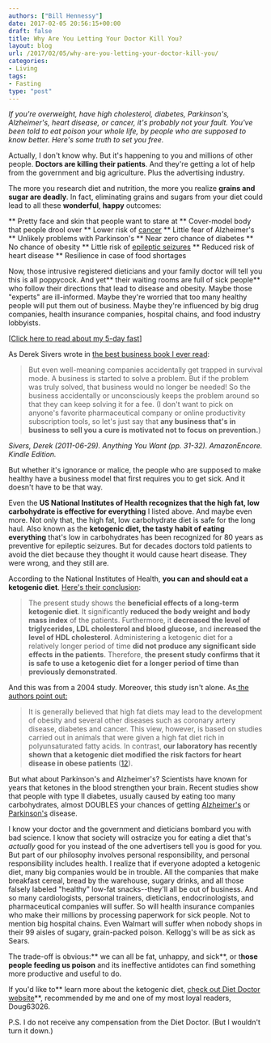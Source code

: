 ```yaml
---
authors: ["Bill Hennessy"]
date: 2017-02-05 20:56:15+00:00
draft: false
title: Why Are You Letting Your Doctor Kill You?
layout: blog
url: /2017/02/05/why-are-you-letting-your-doctor-kill-you/
categories:
- Living
tags:
- Fasting
type: "post"
---
```


_If you're overweight, have high cholesterol, diabetes, Parkinson's, Alzheimer's, heart disease, or cancer, it's probably not your fault. You've been told to eat poison your whole life, by people who are supposed to know better. Here's some truth to set you free._

Actually, I don't know why. But it's happening to you and millions of other people. **Doctors are killing their patients**. And they're getting a lot of help from the government and big agriculture. Plus the advertising industry.

The more you research diet and nutrition, the more you realize **grains and sugar are deadly**. In fact, eliminating grains and sugars from your diet could lead to all these **wonderful**, **happy** outcomes:




** Pretty face and skin that people want to stare at
** Cover-model body that people drool over
** Lower risk of [cancer](https://thequantifiedbody.net/water-fasts-as-a-potential-tactic-to-beat-cancer/)
** Little fear of Alzheimer's
** Unlikely problems with Parkinson's
** Near zero chance of diabetes
** No chance of obesity
** Little risk of [epileptic seizures](https://www.drperlmutter.com/new-study-validates-ketogenic-diet-epilepsy-treatment-adults/)
** Reduced risk of heart disease
** Resilience in case of food shortages


Now, those intrusive registered dieticians and your family doctor will tell you this is all poppycock. And yet** their waiting rooms are full of sick people** who follow their directions that lead to disease and obesity. Maybe those "experts" are ill-informed. Maybe they're worried that too many healthy people will put them out of business. Maybe they're influenced by big drug companies, health insurance companies, hospital chains, and food industry lobbyists.

[[Click here to read about my 5-day fast](https://hennessysview.com/2017/01/29/how-to-hold-your-breath-for-3-minutes/)]

As Derek Sivers wrote in [the best business book I ever read](https://amzn.to/2l8mDFF):



> But even well-meaning companies accidentally get trapped in survival mode. A business is started to solve a problem. But if the problem was truly solved, that business would no longer be needed! So the business accidentally or unconsciously keeps the problem around so that they can keep solving it for a fee. (I don't want to pick on anyone's favorite pharmaceutical company or online productivity subscription tools, so let's just say that **any business that's in business to sell you a cure is motivated not to focus on prevention.**)



_Sivers, Derek (2011-06-29). Anything You Want (pp. 31-32). AmazonEncore. Kindle Edition._

But whether it's ignorance or malice, the people who are supposed to make healthy have a business model that first requires you to get sick. And it doesn't have to be that way.

Even the **US National Institutes of Health recognizes that the high fat, low carbohydrate is effective for everything** I listed above. And maybe even more. Not only that, the high fat, low carbohydrate diet is safe for the long haul. Also known as the **ketogenic diet, the tasty habit of eating everything** that's low in carbohydrates has been recognized for 80 years as preventive for epileptic seizures. But for decades doctors told patients to avoid the diet because they thought it would cause heart disease. They were wrong, and they still are.

According to the National Institutes of Health, **you can and should eat a ketogenic diet**. [Here's their conclusion](https://www.ncbi.nlm.nih.gov/pmc/articles/PMC2716748/):



> The present study shows the **beneficial effects of a long-term ketogenic diet**. It significantly **reduced the body weight and body mass index** of the patients. Furthermore, it **decreased the level of triglycerides, LDL cholesterol and blood glucose,** and **increased the level of HDL cholesterol**. Administering a ketogenic diet for a relatively longer period of time **did not produce any significant side effects in the patients**. Therefore, **the present study confirms that it is safe to use a ketogenic diet for a longer period of time than previously demonstrated**.



And this was from a 2004 study. Moreover, this study isn't alone. As[ the authors point out:](https://www.ncbi.nlm.nih.gov/pmc/articles/PMC2716748/)



> It is generally believed that high fat diets may lead to the development of obesity and several other diseases such as coronary artery disease, diabetes and cancer. This view, however, is based on studies carried out in animals that were given a high fat diet rich in polyunsaturated fatty acids. In contrast, **our laboratory has recently shown that a ketogenic diet modified the risk factors for heart disease in obese patients** ([12](https://www.ncbi.nlm.nih.gov/pmc/articles/PMC2716748/#b12-ecc09200)).



But what about Parkinson's and Alzheimer's? Scientists have known for years that ketones in the blood strengthen your brain. Recent studies show that people with type II diabetes, usually caused by eating too many carbohydrates, almost DOUBLES your chances of getting [Alzheimer's](https://www.ncbi.nlm.nih.gov/pmc/articles/PMC4265876/) or [Parkinson's](https://care.diabetesjournals.org/content/30/4/842) disease.

I know your doctor and the government and dieticians bombard you with bad science. I know that society will ostracize you for eating a diet that's _actually_ good for you instead of the one advertisers tell you is good for you. But part of our philosophy involves personal responsibility, and personal responsibility includes health. I realize that if everyone adopted a ketogenic diet, many big companies would be in trouble. All the companies that make breakfast cereal, bread by the warehouse, sugary drinks, and all those falsely labeled "healthy" low-fat snacks--they'll all be out of business. And so many cardiologists, personal trainers, dieticians, endocrinologists, and pharmaceutical companies will suffer. So will health insurance companies who make their millions by processing paperwork for sick people. Not to mention big hospital chains. Even Walmart will suffer when nobody shops in their 99 aisles of sugary, grain-packed poison. Kellogg's will be as sick as Sears.

The trade-off is obvious:** we can all be fat, unhappy, and sick**, or t**hose people feeding us poison** and its ineffective antidotes can find something more productive and useful to do.

If you'd like to** learn more about the ketogenic diet, [check out Diet Doctor website](https://www.dietdoctor.com/)**, recommended by me and one of my most loyal readers, Doug63026.

P.S. I do not receive any compensation from the Diet Doctor. (But I wouldn't turn it down.)
